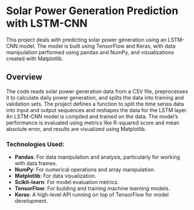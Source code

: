 # Solar Power Generation Prediction with LSTM-CNN

This project deals with predicting solar power generation using an LSTM-CNN model. The model is built using TensorFlow and Keras, with data manipulation performed using pandas and NumPy, and visualizations created with Matplotlib.

## Overview

The code reads solar power generation data from a CSV file, preprocesses it to calculate daily power generation, and splits the data into training and validation sets. The project defines a function to split the time series data into input and output sequences and reshapes the data for the LSTM layer. An LSTM-CNN model is compiled and trained on the data. The model’s performance is evaluated using metrics like R-squared score and mean absolute error, and results are visualized using Matplotlib.

### Technologies Used:
- **Pandas**: For data manipulation and analysis, particularly for working with data frames.
- **NumPy**: For numerical operations and array manipulation.
- **Matplotlib**: For data visualization.
- **Scikit-learn**: For model evaluation metrics.
- **TensorFlow**: For building and training machine learning models.
- **Keras**: A high-level API running on top of TensorFlow for model development.


